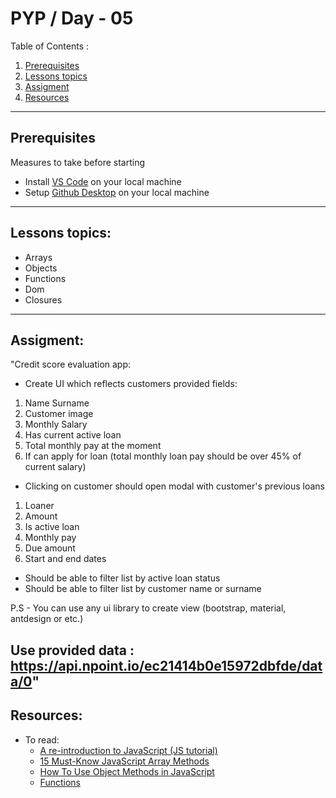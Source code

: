 # PYP / Day - 05

Table of Contents :

1. [Prerequisites](#prerequisites)
1. [Lessons topics](#lessons-topics)  
1. [Assigment](#assigment)
1. [Resources](#resources)

---
## Prerequisites

Measures to take before starting

* Install [VS Code](https://code.visualstudio.com/download) on your local machine
* Setup [Github Desktop](https://desktop.github.com/) on your local machine

---

## Lessons topics:

* Arrays
* Objects
* Functions
* Dom
* Closures

---

## Assigment:

"Credit score evaluation app:

 - Create UI which reflects customers provided fields:
1. Name Surname
2. Customer image
3. Monthly Salary
4. Has current active loan
5. Total monthly pay at the moment
6. If can apply for loan (total monthly loan pay should be over 45% of current salary)

- Clicking on customer should open modal with customer's previous loans
1. Loaner 
2. Amount
3. Is active loan 
4. Monthly pay
5. Due amount
6. Start and end dates

- Should be able to filter list by active loan status
- Should be able to filter list by customer name or surname

P.S - You can use any ui library to create view (bootstrap, material, antdesign or etc.)



Use provided data : https://api.npoint.io/ec21414b0e15972dbfde/data/0"
---

## Resources:


* To read:
    - [A re-introduction to JavaScript (JS tutorial)](https://developer.mozilla.org/en-US/docs/Web/JavaScript/A_re-introduction_to_JavaScript)
    - [15 Must-Know JavaScript Array Methods](https://livecodestream.dev/post/15-must-know-javascript-array-methods/)
    - [How To Use Object Methods in JavaScript](https://www.digitalocean.com/community/tutorials/how-to-use-object-methods-in-javascript)
    - [Functions](https://developer.mozilla.org/en-US/docs/Web/JavaScript/Reference/Functions)
